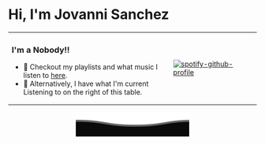 <h1> Hi, I'm Jovanni Sanchez </h1>

<table align="center">
<tr>
  <td width=65%>
<h3> I'm a Nobody!!</h3>
    <ul>
<li> 🎵 Checkout my playlists and what music I listen to <a href="https://open.spotify.com/user/31hnk265gaue64zclw326f2gdjfa">here</a>.
<li> 🎵 Alternatively, I have what I'm current Listening to on the right of this table.
      </ul>
    </td>
  <td>

[![spotify-github-profile](https://spotify-github-profile.kittinanx.com/api/view?uid=31hnk265gaue64zclw326f2gdjfa&cover_image=true&theme=compact&show_offline=true&background_color=121212&interchange=false)](https://spotify-github-profile.kittinanx.com/api/view?uid=31hnk265gaue64zclw326f2gdjfa&redirect=true)

   </td>
</table>

<p align="center">
  <img src="projFiles/GIFS/wave.svg" />
</p>
